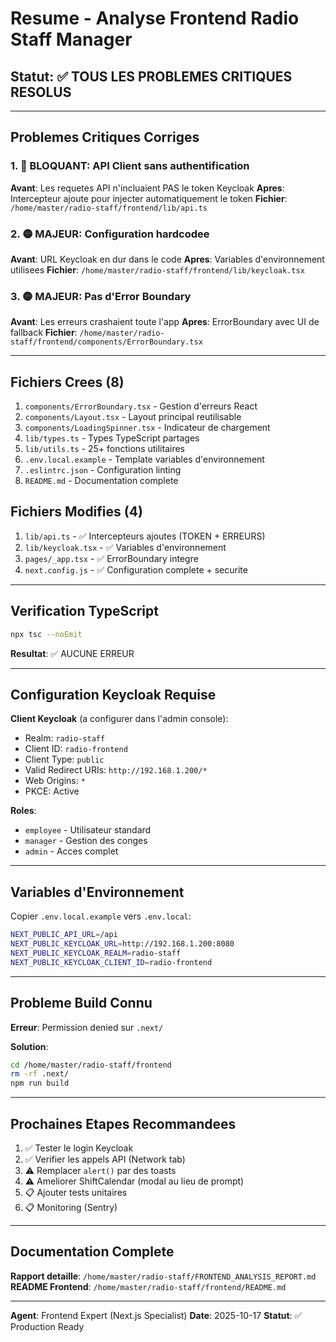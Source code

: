 # Resume - Analyse Frontend Radio Staff Manager

## Statut: ✅ TOUS LES PROBLEMES CRITIQUES RESOLUS

---

## Problemes Critiques Corriges

### 1. 🔴 BLOQUANT: API Client sans authentification
**Avant**: Les requetes API n'incluaient PAS le token Keycloak
**Apres**: Intercepteur ajoute pour injecter automatiquement le token
**Fichier**: `/home/master/radio-staff/frontend/lib/api.ts`

### 2. 🟡 MAJEUR: Configuration hardcodee
**Avant**: URL Keycloak en dur dans le code
**Apres**: Variables d'environnement utilisees
**Fichier**: `/home/master/radio-staff/frontend/lib/keycloak.tsx`

### 3. 🟡 MAJEUR: Pas d'Error Boundary
**Avant**: Les erreurs crashaient toute l'app
**Apres**: ErrorBoundary avec UI de fallback
**Fichier**: `/home/master/radio-staff/frontend/components/ErrorBoundary.tsx`

---

## Fichiers Crees (8)

1. `components/ErrorBoundary.tsx` - Gestion d'erreurs React
2. `components/Layout.tsx` - Layout principal reutilisable
3. `components/LoadingSpinner.tsx` - Indicateur de chargement
4. `lib/types.ts` - Types TypeScript partages
5. `lib/utils.ts` - 25+ fonctions utilitaires
6. `.env.local.example` - Template variables d'environnement
7. `.eslintrc.json` - Configuration linting
8. `README.md` - Documentation complete

## Fichiers Modifies (4)

1. `lib/api.ts` - ✅ Intercepteurs ajoutes (TOKEN + ERREURS)
2. `lib/keycloak.tsx` - ✅ Variables d'environnement
3. `pages/_app.tsx` - ✅ ErrorBoundary integre
4. `next.config.js` - ✅ Configuration complete + securite

---

## Verification TypeScript

```bash
npx tsc --noEmit
```

**Resultat**: ✅ AUCUNE ERREUR

---

## Configuration Keycloak Requise

**Client Keycloak** (a configurer dans l'admin console):
- Realm: `radio-staff`
- Client ID: `radio-frontend`
- Client Type: `public`
- Valid Redirect URIs: `http://192.168.1.200/*`
- Web Origins: `*`
- PKCE: Active

**Roles**:
- `employee` - Utilisateur standard
- `manager` - Gestion des conges
- `admin` - Acces complet

---

## Variables d'Environnement

Copier `.env.local.example` vers `.env.local`:

```bash
NEXT_PUBLIC_API_URL=/api
NEXT_PUBLIC_KEYCLOAK_URL=http://192.168.1.200:8080
NEXT_PUBLIC_KEYCLOAK_REALM=radio-staff
NEXT_PUBLIC_KEYCLOAK_CLIENT_ID=radio-frontend
```

---

## Probleme Build Connu

**Erreur**: Permission denied sur `.next/`

**Solution**:
```bash
cd /home/master/radio-staff/frontend
rm -rf .next/
npm run build
```

---

## Prochaines Etapes Recommandees

1. ✅ Tester le login Keycloak
2. ✅ Verifier les appels API (Network tab)
3. ⚠️ Remplacer `alert()` par des toasts
4. ⚠️ Ameliorer ShiftCalendar (modal au lieu de prompt)
5. 📋 Ajouter tests unitaires
6. 📋 Monitoring (Sentry)

---

## Documentation Complete

**Rapport detaille**: `/home/master/radio-staff/FRONTEND_ANALYSIS_REPORT.md`
**README Frontend**: `/home/master/radio-staff/frontend/README.md`

---

**Agent**: Frontend Expert (Next.js Specialist)
**Date**: 2025-10-17
**Statut**: ✅ Production Ready
